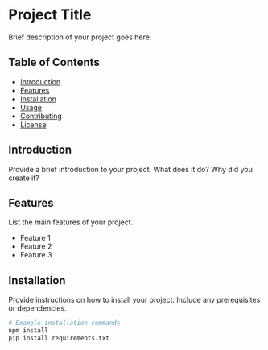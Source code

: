 # Project Title

Brief description of your project goes here.

## Table of Contents

- [Introduction](#introduction)
- [Features](#features)
- [Installation](#installation)
- [Usage](#usage)
- [Contributing](#contributing)
- [License](#license)

## Introduction

Provide a brief introduction to your project. What does it do? Why did you create it?

## Features

List the main features of your project.

- Feature 1
- Feature 2
- Feature 3

## Installation

Provide instructions on how to install your project. Include any prerequisites or dependencies.

```bash
# Example installation commands
npm install
pip install requirements.txt
